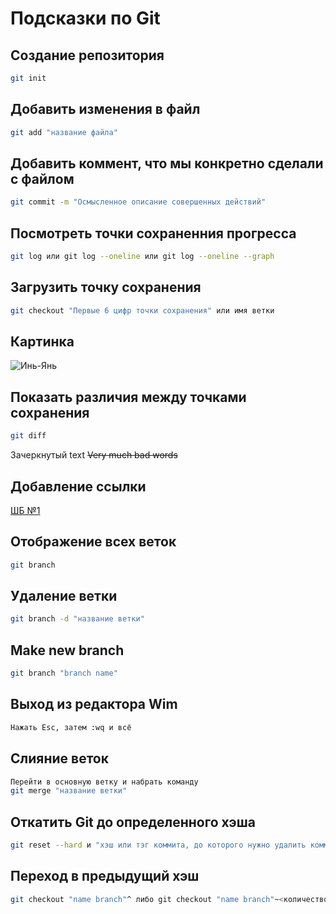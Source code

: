 # Подсказки по Git

## Создание репозитория
```sh
git init
```

## Добавить изменения в файл
```sh
git add "название файла"
```

## Добавить коммент, что мы конкретно сделали с файлом
```sh
git commit -m "Осмысленное описание совершенных действий"
```

## Посмотреть точки сохраненния прогресса
```sh
git log или git log --oneline или git log --oneline --graph
```

## Загрузить точку сохранения
```sh
git checkout "Первые 6 цифр точки сохранения" или имя ветки
```
## Картинка

![Инь-Янь](inei.JPG)

## Показать различия между точками сохранения
```sh
git diff
```

Зачеркнутый text ~~Very much bad words~~

## Добавление ссылки

[ШБ №1](http://www.puncherschool.ru/ "бокс детишкам")

## Отображение всех веток
```sh
git branch
```

## Удаление ветки
```sh
git branch -d "название ветки"
```

## Make new branch
```sh
git branch "branch name"
```

## Выход из редактора Wim
```sh
Нажать Esc, затем :wq и всё
```

## Слияние веток 
```sh
Перейти в основную ветку и набрать команду 
git merge "название ветки"
```

## Откатить Git до определенного хэша
```sh
git reset --hard и "хэш или тэг коммита, до которого нужно удалить коммиты, после чего данный хэш станет последним коммитом"
```

## Переход в предыдущий хэш
```sh
git checkout "name branch"^ либо git checkout "name branch"~<количество отматываемых комитов>
```